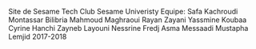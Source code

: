Site de Sesame Tech Club
Sesame Univeristy
Equipe:
Safa Kachroudi
Montassar Bilibria
Mahmoud Maghraoui
Rayan Zayani
Yassmine Koubaa
Cyrine Hanchi
Zayneb Layouni
Nessrine Fredj
Asma Messaadi
Mustapha Lemjid
2017-2018
